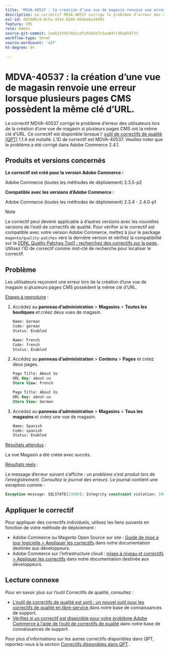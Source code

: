 ```yaml
---
title: 'MDVA-40537 : la création d’une vue de magasin renvoie une erreur lorsque plusieurs pages CMS ont la même clé d’URL.'
description: Le correctif MDVA-40537 corrige le problème d’erreur des utilisateurs lors de la création d’une vue de magasin si plusieurs pages CMS ont la même clé d’URL. Ce correctif est disponible lorsque l’[outil de correctifs de qualité (QPT)](https://experienceleague.adobe.com/en/docs/commerce-operations/upgrade-guide/patches/overview) 1.1.4 est installé. L’ID de correctif est MDVA-40537. Veuillez noter que le problème a été corrigé dans Adobe Commerce 2.4.1.
exl-id: d92400c9-0c5a-4416-820d-99ab4ba34003
feature: CMS
role: Admin
source-git-commit: 2aeb2355b74d1cdfc62b5e7c5aa04fcd0a654733
workflow-type: tm+mt
source-wordcount: '437'
ht-degree: 0%

---
```


# MDVA-40537 : la création d’une vue de magasin renvoie une erreur lorsque plusieurs pages CMS possèdent la même clé d’URL.

Le correctif MDVA-40537 corrige le problème d’erreur des utilisateurs lors de la création d’une vue de magasin si plusieurs pages CMS ont la même clé d’URL. Ce correctif est disponible lorsque l’ [outil de correctifs de qualité (QPT)](https://experienceleague.adobe.com/en/docs/commerce-operations/upgrade-guide/patches/overview) 1.1.4 est installé. L’ID de correctif est MDVA-40537. Veuillez noter que le problème a été corrigé dans Adobe Commerce 2.4.1.

## Produits et versions concernés

**Le correctif est créé pour la version Adobe Commerce :**

Adobe Commerce (toutes les méthodes de déploiement) 2.3.5-p2

**Compatible avec les versions d’Adobe Commerce :**

Adobe Commerce (toutes les méthodes de déploiement) 2.3.4 - 2.4.0-p1

>[!NOTE]
>
>Le correctif peut devenir applicable à d’autres versions avec les nouvelles versions de l’outil de correctifs de qualité. Pour vérifier si le correctif est compatible avec votre version Adobe Commerce, mettez à jour le package `magento/quality-patches` vers la dernière version et vérifiez la compatibilité sur la [[!DNL Quality Patches Tool] : recherchez des correctifs sur la page ](https://experienceleague.adobe.com/tools/commerce-quality-patches/index.html). Utilisez l’ID de correctif comme mot-clé de recherche pour localiser le correctif.


## Problème

Les utilisateurs reçoivent une erreur lors de la création d’une vue de magasin si plusieurs pages CMS possèdent la même clé d’URL.

<u>Étapes à reproduire</u> :

1. Accédez au **panneau d’administration** > **Magasins** > **Toutes les boutiques** et créez deux vues de magasin.

   ```sql
   Name: German
   Code: german
   Status: Enabled
   ```

   ```sql
   Name: French
   Code: french
   Status: Enabled
   ```

1. Accédez au **panneau d’administration** > **Contenu** > **Pages** et créez deux pages.

   ```sql
   Page Title: About Us
   URL Key: about-us
   Store View: French
   ```

   ```sql
   Page Title: About Us
   URL Key: about-us
   Store View: German
   ```

1. Accédez au **panneau d’administration** > **Magasins** > **Tous les magasins** et créez une vue de magasin.

   ```sql
   Name: Spanish
   Code: spanish
   Status: Enabled
   ```

<u>Résultats attendus</u> :

La vue Magasin a été créée avec succès.

<u>Résultats réels</u> :

Le message d’erreur suivant s’affiche : *un problème s’est produit lors de l’enregistrement. Consultez le journal des erreurs.* Le journal contient une exception comme :

```sql
Exception message: SQLSTATE[23000]: Integrity constraint violation: 1062 Duplicate entry 'about-us-4' for key 'URL_REWRITE_REQUEST_PATH_STORE_ID', query was: INSERT  INTO }}url_rewrite{{ (}}redirect_type{{,}}is_autogenerated{{,}}metadata{{,}}description{{,}}store_id{{,}}entity_type{{,}}entity_id{{,}}request_path{{,}}target_path{{) VALUES (?, ?, ?, ?, ?, ?, ?, ?, ?), (?, ?, ?, ?, ?, ?, ?, ?, ?), (?, ?, ?, ?, ?, ?, ?, ?, ?), (?, ?, ?, ?, ?, ?, ?, ?, ?), (?, ?, ?, ?, ?, ?, ?, ?, ?), (?, ?, ?, ?, ?, ?, ?, ?, ?)
```

## Appliquer le correctif

Pour appliquer des correctifs individuels, utilisez les liens suivants en fonction de votre méthode de déploiement :

* Adobe Commerce ou Magento Open Source sur site : [Guide de mise à jour logicielle > Appliquer les correctifs](https://experienceleague.adobe.com/en/docs/commerce-operations/tools/quality-patches-tool/usage) dans notre documentation destinée aux développeurs.
* Adobe Commerce sur l’infrastructure cloud : [mises à niveau et correctifs > Appliquer les correctifs](https://experienceleague.adobe.com/en/docs/commerce-cloud-service/user-guide/develop/upgrade/apply-patches) dans notre documentation destinée aux développeurs.

## Lecture connexe

Pour en savoir plus sur l’outil Correctifs de qualité, consultez :

* [ L’outil de correctifs de qualité est sorti : un nouvel outil pour les correctifs de qualité en libre-service ](/help/announcements/adobe-commerce-announcements/magento-quality-patches-released-new-tool-to-self-serve-quality-patches.md) dans notre base de connaissances de support.
* [Vérifiez si un correctif est disponible pour votre problème Adobe Commerce à l’aide de l’outil de correctifs de qualité](/help/support-tools/patches-available-in-qpt-tool/check-patch-for-magento-issue-with-magento-quality-patches.md) dans notre base de connaissances de support.

Pour plus d’informations sur les autres correctifs disponibles dans QPT, reportez-vous à la section [Correctifs disponibles dans QPT](https://support.magento.com/hc/en-us/sections/360010506631-Patches-available-in-QPT-tool-) .
